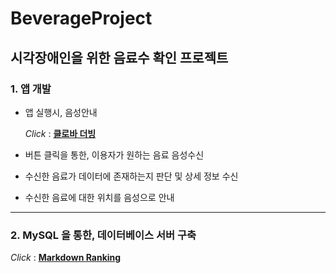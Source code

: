 # BeverageProject

## 시각장애인을 위한 음료수 확인 프로젝트

### 1. 앱 개발

* 앱 실행시, 음성안내

    *Click* : [**클로바 더빙**](https://clovadubbing.naver.com/)
* 버튼 클릭을 통한, 이용자가 원하는 음료 음성수신

* 수신한 음료가 데이터에 존재하는지 판단 및 상세 정보 수신

* 수신한 음료에 대한 위치를 음성으로 안내

---
### 2. MySQL 을 통한, 데이터베이스 서버 구축

*Click* : [**Markdown Ranking**](https://db-engines.com/en/ranking)


